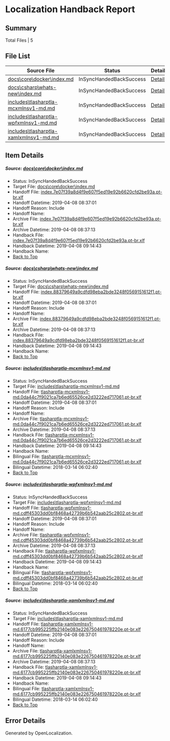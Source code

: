 # <a name='report-top'></a> Localization Handback Report

## Summary
 Total Files | 5

## File List
 Source File | Status | Details 
 ----------- | ------ | ------- 
 [docs\core\docker\index.md](https://github.com/OpenLocalizationTestOrg/docs/blob/f9ae43c1cac88dc83fee07b26d8333501f574532/docs/core/docker/index.md) | InSyncHandedBackSuccess | [Details](#b6fcac5f6062c8e1924794eda0e6b6061f43fa6c41)
 [docs\csharp\whats-new\index.md](https://github.com/OpenLocalizationTestOrg/docs/blob/f9ae43c1cac88dc83fee07b26d8333501f574532/docs/csharp/whats-new/index.md) | InSyncHandedBackSuccess | [Details](#157554dba0e071454c423cd2fd3be50d2be5cb112200)
 [includes\tlasharptla-mcxmlnsv1-md.md](https://github.com/OpenLocalizationTestOrg/docs/blob/f9ae43c1cac88dc83fee07b26d8333501f574532/includes/tlasharptla-mcxmlnsv1-md.md) | InSyncHandedBackSuccess | [Details](#7f5db1529571d6410041b50d8063bd0d689d9a4516225)
 [includes\tlasharptla-wpfxmlnsv1-md.md](https://github.com/OpenLocalizationTestOrg/docs/blob/f9ae43c1cac88dc83fee07b26d8333501f574532/includes/tlasharptla-wpfxmlnsv1-md.md) | InSyncHandedBackSuccess | [Details](#6466dd433df3d39362f1ce3ce231d5b0a7e450d516288)
 [includes\tlasharptla-xamlxmlnsv1-md.md](https://github.com/OpenLocalizationTestOrg/docs/blob/f9ae43c1cac88dc83fee07b26d8333501f574532/includes/tlasharptla-xamlxmlnsv1-md.md) | InSyncHandedBackSuccess | [Details](#ae7061415a4e55e2b3655222d10b6f2e02303dfb16292)

## Item Details
##### <a name='b6fcac5f6062c8e1924794eda0e6b6061f43fa6c41'></a> Source: [docs\core\docker\index.md](https://github.com/OpenLocalizationTestOrg/docs/blob/f9ae43c1cac88dc83fee07b26d8333501f574532/docs/core/docker/index.md)
* Status: InSyncHandedBackSuccess
* Target File: [docs\core\docker\index.md](https://github.com/OpenLocalizationTestOrg/docs.pt-br/blob/f5dd67e9225fee966cc6489b0c5d6f9cc198cf9a/docs/core/docker/index.md)
* Handoff File: [index.7e07f39a8d4f9e607f5ed19e92b6620cfd2be93a.pt-br.xlf](https://github.com/OpenLocalizationTestOrg/docs.handoff/blob/1582011c457a2ce035218c7cf3a0beb13b502ea6/ol-handoff/OpenLocalizationTestOrg/docs.pt-br/master/p1-ht/index.7e07f39a8d4f9e607f5ed19e92b6620cfd2be93a.pt-br.xlf)
* Handoff Datetime: 2019-04-08 08:37:01
* Handoff Reason: Include
* Handoff Name: 
* Archive File: [index.7e07f39a8d4f9e607f5ed19e92b6620cfd2be93a.pt-br.xlf](https://github.com/OpenLocalizationTestOrg/docs.handoff/blob/04e1b929d5b634c93089ddf9effea7a0bc642f2b/ol-archive/OpenLocalizationTestOrg/docs.pt-br/master/p1-ht/index.7e07f39a8d4f9e607f5ed19e92b6620cfd2be93a.pt-br.xlf)
* Archive Datetime: 2019-04-08 08:37:13
* Handback File: [index.7e07f39a8d4f9e607f5ed19e92b6620cfd2be93a.pt-br.xlf](https://github.com/OpenLocalizationTestOrg/docs.handback/blob/669a3f3618aaef2f85c3184e4cb64ab1b197a322/ol-handback/OpenLocalizationTestOrg/docs.pt-br/master/p1-ht/index.7e07f39a8d4f9e607f5ed19e92b6620cfd2be93a.pt-br.xlf)
* Handback Datetime: 2019-04-08 09:14:43
* Handback Name: 
* [Back to Top](#report-top)

##### <a name='157554dba0e071454c423cd2fd3be50d2be5cb112200'></a> Source: [docs\csharp\whats-new\index.md](https://github.com/OpenLocalizationTestOrg/docs/blob/f9ae43c1cac88dc83fee07b26d8333501f574532/docs/csharp/whats-new/index.md)
* Status: InSyncHandedBackSuccess
* Target File: [docs\csharp\whats-new\index.md](https://github.com/OpenLocalizationTestOrg/docs.pt-br/blob/f5dd67e9225fee966cc6489b0c5d6f9cc198cf9a/docs/csharp/whats-new/index.md)
* Handoff File: [index.88379649a9cdfd98eba2bde3248f0569151612f1.pt-br.xlf](https://github.com/OpenLocalizationTestOrg/docs.handoff/blob/1582011c457a2ce035218c7cf3a0beb13b502ea6/ol-handoff/OpenLocalizationTestOrg/docs.pt-br/master/p1-ht/index.88379649a9cdfd98eba2bde3248f0569151612f1.pt-br.xlf)
* Handoff Datetime: 2019-04-08 08:37:01
* Handoff Reason: Include
* Handoff Name: 
* Archive File: [index.88379649a9cdfd98eba2bde3248f0569151612f1.pt-br.xlf](https://github.com/OpenLocalizationTestOrg/docs.handoff/blob/04e1b929d5b634c93089ddf9effea7a0bc642f2b/ol-archive/OpenLocalizationTestOrg/docs.pt-br/master/p1-ht/index.88379649a9cdfd98eba2bde3248f0569151612f1.pt-br.xlf)
* Archive Datetime: 2019-04-08 08:37:13
* Handback File: [index.88379649a9cdfd98eba2bde3248f0569151612f1.pt-br.xlf](https://github.com/OpenLocalizationTestOrg/docs.handback/blob/669a3f3618aaef2f85c3184e4cb64ab1b197a322/ol-handback/OpenLocalizationTestOrg/docs.pt-br/master/p1-ht/index.88379649a9cdfd98eba2bde3248f0569151612f1.pt-br.xlf)
* Handback Datetime: 2019-04-08 09:14:43
* Handback Name: 
* [Back to Top](#report-top)

##### <a name='7f5db1529571d6410041b50d8063bd0d689d9a4516225'></a> Source: [includes\tlasharptla-mcxmlnsv1-md.md](https://github.com/OpenLocalizationTestOrg/docs/blob/f9ae43c1cac88dc83fee07b26d8333501f574532/includes/tlasharptla-mcxmlnsv1-md.md)
* Status: InSyncHandedBackSuccess
* Target File: [includes\tlasharptla-mcxmlnsv1-md.md](https://github.com/OpenLocalizationTestOrg/docs.pt-br/blob/f5dd67e9225fee966cc6489b0c5d6f9cc198cf9a/includes/tlasharptla-mcxmlnsv1-md.md)
* Handoff File: [tlasharptla-mcxmlnsv1-md.0da44c7f9021ca7b6ed65526ce2d3222ed717061.pt-br.xlf](https://github.com/OpenLocalizationTestOrg/docs.handoff/blob/1582011c457a2ce035218c7cf3a0beb13b502ea6/ol-handoff/OpenLocalizationTestOrg/docs.pt-br/master/includes/tlasharptla-mcxmlnsv1-md.0da44c7f9021ca7b6ed65526ce2d3222ed717061.pt-br.xlf)
* Handoff Datetime: 2019-04-08 08:37:01
* Handoff Reason: Include
* Handoff Name: 
* Archive File: [tlasharptla-mcxmlnsv1-md.0da44c7f9021ca7b6ed65526ce2d3222ed717061.pt-br.xlf](https://github.com/OpenLocalizationTestOrg/docs.handoff/blob/04e1b929d5b634c93089ddf9effea7a0bc642f2b/ol-archive/OpenLocalizationTestOrg/docs.pt-br/master/includes/tlasharptla-mcxmlnsv1-md.0da44c7f9021ca7b6ed65526ce2d3222ed717061.pt-br.xlf)
* Archive Datetime: 2019-04-08 08:37:13
* Handback File: [tlasharptla-mcxmlnsv1-md.0da44c7f9021ca7b6ed65526ce2d3222ed717061.pt-br.xlf](https://github.com/OpenLocalizationTestOrg/docs.handback/blob/669a3f3618aaef2f85c3184e4cb64ab1b197a322/ol-handback/OpenLocalizationTestOrg/docs.pt-br/master/includes/tlasharptla-mcxmlnsv1-md.0da44c7f9021ca7b6ed65526ce2d3222ed717061.pt-br.xlf)
* Handback Datetime: 2019-04-08 09:14:43
* Handback Name: 
* Bilingual File: [tlasharptla-mcxmlnsv1-md.0da44c7f9021ca7b6ed65526ce2d3222ed717061.pt-br.xlf](https://github.com/OpenLocalizationTestOrg/docs.handback/blob/750b7571f65b6f5cb9619a8ca0fb5b2a4ab178ed/ol-handback/OpenLocalizationTestOrg/docs.pt-br/master/includes/tlasharptla-mcxmlnsv1-md.0da44c7f9021ca7b6ed65526ce2d3222ed717061.pt-br.xlf)
* Bilingual Datetime: 2018-03-14 06:02:40
* [Back to Top](#report-top)

##### <a name='6466dd433df3d39362f1ce3ce231d5b0a7e450d516288'></a> Source: [includes\tlasharptla-wpfxmlnsv1-md.md](https://github.com/OpenLocalizationTestOrg/docs/blob/f9ae43c1cac88dc83fee07b26d8333501f574532/includes/tlasharptla-wpfxmlnsv1-md.md)
* Status: InSyncHandedBackSuccess
* Target File: [includes\tlasharptla-wpfxmlnsv1-md.md](https://github.com/OpenLocalizationTestOrg/docs.pt-br/blob/f5dd67e9225fee966cc6489b0c5d6f9cc198cf9a/includes/tlasharptla-wpfxmlnsv1-md.md)
* Handoff File: [tlasharptla-wpfxmlnsv1-md.cdff45303dd0bf8468a42739b6b542aab25c2802.pt-br.xlf](https://github.com/OpenLocalizationTestOrg/docs.handoff/blob/1582011c457a2ce035218c7cf3a0beb13b502ea6/ol-handoff/OpenLocalizationTestOrg/docs.pt-br/master/includes/tlasharptla-wpfxmlnsv1-md.cdff45303dd0bf8468a42739b6b542aab25c2802.pt-br.xlf)
* Handoff Datetime: 2019-04-08 08:37:01
* Handoff Reason: Include
* Handoff Name: 
* Archive File: [tlasharptla-wpfxmlnsv1-md.cdff45303dd0bf8468a42739b6b542aab25c2802.pt-br.xlf](https://github.com/OpenLocalizationTestOrg/docs.handoff/blob/04e1b929d5b634c93089ddf9effea7a0bc642f2b/ol-archive/OpenLocalizationTestOrg/docs.pt-br/master/includes/tlasharptla-wpfxmlnsv1-md.cdff45303dd0bf8468a42739b6b542aab25c2802.pt-br.xlf)
* Archive Datetime: 2019-04-08 08:37:13
* Handback File: [tlasharptla-wpfxmlnsv1-md.cdff45303dd0bf8468a42739b6b542aab25c2802.pt-br.xlf](https://github.com/OpenLocalizationTestOrg/docs.handback/blob/669a3f3618aaef2f85c3184e4cb64ab1b197a322/ol-handback/OpenLocalizationTestOrg/docs.pt-br/master/includes/tlasharptla-wpfxmlnsv1-md.cdff45303dd0bf8468a42739b6b542aab25c2802.pt-br.xlf)
* Handback Datetime: 2019-04-08 09:14:43
* Handback Name: 
* Bilingual File: [tlasharptla-wpfxmlnsv1-md.cdff45303dd0bf8468a42739b6b542aab25c2802.pt-br.xlf](https://github.com/OpenLocalizationTestOrg/docs.handback/blob/750b7571f65b6f5cb9619a8ca0fb5b2a4ab178ed/ol-handback/OpenLocalizationTestOrg/docs.pt-br/master/includes/tlasharptla-wpfxmlnsv1-md.cdff45303dd0bf8468a42739b6b542aab25c2802.pt-br.xlf)
* Bilingual Datetime: 2018-03-14 06:02:40
* [Back to Top](#report-top)

##### <a name='ae7061415a4e55e2b3655222d10b6f2e02303dfb16292'></a> Source: [includes\tlasharptla-xamlxmlnsv1-md.md](https://github.com/OpenLocalizationTestOrg/docs/blob/f9ae43c1cac88dc83fee07b26d8333501f574532/includes/tlasharptla-xamlxmlnsv1-md.md)
* Status: InSyncHandedBackSuccess
* Target File: [includes\tlasharptla-xamlxmlnsv1-md.md](https://github.com/OpenLocalizationTestOrg/docs.pt-br/blob/f5dd67e9225fee966cc6489b0c5d6f9cc198cf9a/includes/tlasharptla-xamlxmlnsv1-md.md)
* Handoff File: [tlasharptla-xamlxmlnsv1-md.6177cb995225ffb2140e083e226750461978220e.pt-br.xlf](https://github.com/OpenLocalizationTestOrg/docs.handoff/blob/1582011c457a2ce035218c7cf3a0beb13b502ea6/ol-handoff/OpenLocalizationTestOrg/docs.pt-br/master/includes/tlasharptla-xamlxmlnsv1-md.6177cb995225ffb2140e083e226750461978220e.pt-br.xlf)
* Handoff Datetime: 2019-04-08 08:37:01
* Handoff Reason: Include
* Handoff Name: 
* Archive File: [tlasharptla-xamlxmlnsv1-md.6177cb995225ffb2140e083e226750461978220e.pt-br.xlf](https://github.com/OpenLocalizationTestOrg/docs.handoff/blob/04e1b929d5b634c93089ddf9effea7a0bc642f2b/ol-archive/OpenLocalizationTestOrg/docs.pt-br/master/includes/tlasharptla-xamlxmlnsv1-md.6177cb995225ffb2140e083e226750461978220e.pt-br.xlf)
* Archive Datetime: 2019-04-08 08:37:13
* Handback File: [tlasharptla-xamlxmlnsv1-md.6177cb995225ffb2140e083e226750461978220e.pt-br.xlf](https://github.com/OpenLocalizationTestOrg/docs.handback/blob/669a3f3618aaef2f85c3184e4cb64ab1b197a322/ol-handback/OpenLocalizationTestOrg/docs.pt-br/master/includes/tlasharptla-xamlxmlnsv1-md.6177cb995225ffb2140e083e226750461978220e.pt-br.xlf)
* Handback Datetime: 2019-04-08 09:14:43
* Handback Name: 
* Bilingual File: [tlasharptla-xamlxmlnsv1-md.6177cb995225ffb2140e083e226750461978220e.pt-br.xlf](https://github.com/OpenLocalizationTestOrg/docs.handback/blob/750b7571f65b6f5cb9619a8ca0fb5b2a4ab178ed/ol-handback/OpenLocalizationTestOrg/docs.pt-br/master/includes/tlasharptla-xamlxmlnsv1-md.6177cb995225ffb2140e083e226750461978220e.pt-br.xlf)
* Bilingual Datetime: 2018-03-14 06:02:40
* [Back to Top](#report-top)


## Error Details

Generated by OpenLocalization.
